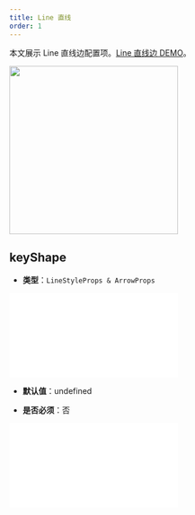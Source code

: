 ```yaml
---
title: Line 直线
order: 1
---
```


本文展示 Line 直线边配置项。[Line 直线边 DEMO](/zh/examples/item/defaultEdges/#line)。

<img src="https://mdn.alipayobjects.com/huamei_qa8qxu/afts/img/A*hi4cS7buP60AAAAAAAAAAAAADmJ7AQ/original" width=300 />

## keyShape

- **类型**：`LineStyleProps & ArrowProps`

<embed src="../../../common/ArrowStyle.zh.md"></embed>

- **默认值**：undefined

- **是否必须**：否

<embed src="../../../common/EdgeShapeStyles.zh.md"></embed>
